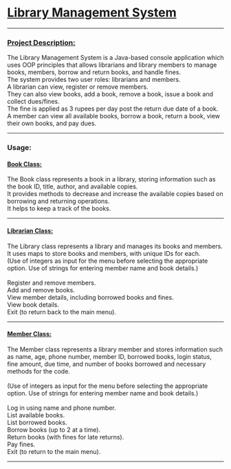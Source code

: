 <h1><u>Library Management System</u></h1>
<hr>

<h3><u>Project Description:</u></h3>

The Library Management System is a Java-based console application which uses OOP principles that allows librarians and library members to manage books, members, borrow and return books, and handle fines.<br> The system provides two user roles: librarians and members. <br>A librarian can view, register or remove members. <br>They can also view books, add a book, remove a book, issue a book and collect dues/fines. <br>The fine is applied as 3 rupees per day post the return due date of a book. <br>A member can view all available books, borrow a book, return a book, view their own books, and pay dues.
<br />
<hr />

<h3>Usage:</h3>

<h4><u>Book Class:</u></h4>
The Book class represents a book in a library, storing information such as the book ID, title, author, and available copies.<br>
It provides methods to decrease and increase the available copies based on borrowing and returning operations.<br/>
It helps to keep a track of the books.
<hr>

<h4><u>Librarian Class:</u></h4>
The Library class represents a library and manages its books and members. 
<br>It uses maps to store books and members, with unique IDs for each.<br>
(Use of integers as input for the menu before selecting the appropriate option. Use of strings for entering member name and book details.)<br><br>
Register and remove members.<br>
Add and remove books.<br>
View member details, including borrowed books and fines.<br>
View book details.<br>
Exit (to return back to the main menu).

<hr>
<h4><u>Member Class:</u></h4>
The Member class represents a library member and stores information such as name, age, phone number, member ID, borrowed books, login status, fine amount, due time, and number of books borrowed and necessary methods for the code.<br><br>
(Use of integers as input for the menu before selecting the appropriate option. Use of strings for entering member name and book details.)<br><br>
Log in using name and phone number.<br>
List available books.<br>
List borrowed books.<br>
Borrow books (up to 2 at a time).<br>
Return books (with fines for late returns).<br>
Pay fines.<br>
Exit (to return to the main menu).
<hr>


